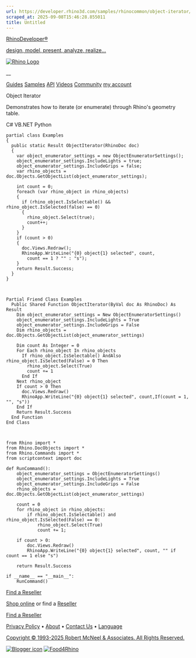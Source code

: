 ```yaml
---
url: https://developer.rhino3d.com/samples/rhinocommon/object-iterator/
scraped_at: 2025-09-08T15:46:28.855011
title: Untitled
---
```


[RhinoDeveloper®](/)

[design, model, present, analyze, realize...](/)

[![Rhino Logo](https://developer.rhino3d.com/images/rhinodevlogo.png)](/)

__

[Guides](https://developer.rhino3d.com/guides)
[Samples](https://developer.rhino3d.com/samples)
[API](https://developer.rhino3d.com/api)
[Videos](https://developer.rhino3d.com/videos)
[Community](https://discourse.mcneel.com/c/rhino-developer) [my account
](https://www.rhino3d.com/my-account/ "Manage your account, licenses, and
teams")

Object Iterator

Demonstrates how to iterate (or enumerate) through Rhino's geometry table.

C# VB.NET Python

    
    
    partial class Examples
    {
      public static Result ObjectIterator(RhinoDoc doc)
      {
        var object_enumerator_settings = new ObjectEnumeratorSettings();
        object_enumerator_settings.IncludeLights = true;
        object_enumerator_settings.IncludeGrips = false;
        var rhino_objects = doc.Objects.GetObjectList(object_enumerator_settings);
    
        int count = 0;
        foreach (var rhino_object in rhino_objects)
        {
          if (rhino_object.IsSelectable() && rhino_object.IsSelected(false) == 0)
          {
            rhino_object.Select(true);
            count++;
          }
        }
        if (count > 0)
        {
          doc.Views.Redraw();
          RhinoApp.WriteLine("{0} object{1} selected", count,
            count == 1 ? "" : "s");
        }
        return Result.Success;
      }
    }
    
    
    
    Partial Friend Class Examples
      Public Shared Function ObjectIterator(ByVal doc As RhinoDoc) As Result
    	Dim object_enumerator_settings = New ObjectEnumeratorSettings()
    	object_enumerator_settings.IncludeLights = True
    	object_enumerator_settings.IncludeGrips = False
    	Dim rhino_objects = doc.Objects.GetObjectList(object_enumerator_settings)
    
    	Dim count As Integer = 0
    	For Each rhino_object In rhino_objects
    	  If rhino_object.IsSelectable() AndAlso rhino_object.IsSelected(False) = 0 Then
    		rhino_object.Select(True)
    		count += 1
    	  End If
    	Next rhino_object
    	If count > 0 Then
    	  doc.Views.Redraw()
    	  RhinoApp.WriteLine("{0} object{1} selected", count,If(count = 1, "", "s"))
    	End If
    	Return Result.Success
      End Function
    End Class
    
    
    
    from Rhino import *
    from Rhino.DocObjects import *
    from Rhino.Commands import *
    from scriptcontext import doc
    
    def RunCommand():
        object_enumerator_settings = ObjectEnumeratorSettings()
        object_enumerator_settings.IncludeLights = True
        object_enumerator_settings.IncludeGrips = False
        rhino_objects = doc.Objects.GetObjectList(object_enumerator_settings)
    
        count = 0
        for rhino_object in rhino_objects:
            if rhino_object.IsSelectable() and rhino_object.IsSelected(False) == 0:
                rhino_object.Select(True)
                count += 1;
    
        if count > 0:
            doc.Views.Redraw()
            RhinoApp.WriteLine("{0} object{1} selected", count, "" if count == 1 else "s")
    
        return Result.Success
    
    if __name__ == "__main__":
        RunCommand()
    

  

[Find a Reseller](https://www.rhino3d.com/sales)

[Shop online](https://www.rhino3d.com/store) or find a
[Reseller](https://www.rhino3d.com/sales)

[Find a Reseller](https://www.rhino3d.com/sales)

[Privacy Policy](https://www.rhino3d.com/privacy) •
[About](https://www.rhino3d.com/mcneel/about) • [Contact
Us](https://www.rhino3d.com/mcneel/contact) • [
Language](https://www.rhino3d.com/language "Change to a different region or
language")

[Copyright © 1993-2025 Robert McNeel & Associates. All Rights
Reserved.](https://www.rhino3d.com/mcneel/about)

[](https://www.facebook.com/McNeelRhinoceros/)
[](https://twitter.com/bobmcneel) [](https://www.linkedin.com/groups/75313/)
[](https://www.youtube.com/user/RhinoGuide/videos) [](https://vimeo.com/rhino)
[![Blogger
icon](https://developer.rhino3d.com/images/blogger.svg)](http://blog.rhino3d.com/)
[![Food4Rhino](https://developer.rhino3d.com/images/f4r_icon_01.svg)](https://www.food4rhino.com)


